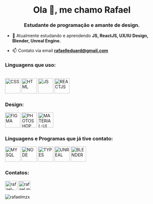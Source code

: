 <h1 align="center">Ola 👋, me chamo Rafael</h1>
<h3 align="center">Estudante de programação e amante de design.</h3>

- 🌱 Atualmente estudando e aprendendo **JS, ReactJS, UX/IU Design, Blender, Unreal Engine.**

- 📫 Contato via email **rafaelleduard@gmail.com**



<h3>Linguagens que uso:</h3>

<div style="display: inline_block"> <br>

<img aling="center" alt="CSS" heigth="40" width="50" margin-right="50" src="https://cdn.jsdelivr.net/gh/devicons/devicon/icons/html5/html5-original.svg" />
<img aling="center" alt="HTML" heigth="40" width="50" padding="10" src="https://cdn.jsdelivr.net/gh/devicons/devicon/icons/css3/css3-original.svg" />
<img aling="center" alt="JS" heigth="40" width="50" padding="10" src="https://cdn.jsdelivr.net/gh/devicons/devicon/icons/javascript/javascript-original.svg" /> 
<img aling="center" alt="REACTJS" heigth="40" width="50" padding="10" src="https://cdn.jsdelivr.net/gh/devicons/devicon/icons/react/react-original.svg" /> 
  
<h3>Design:</h3>
<img aling="center" alt="FIGMA" heigth="40" width="50" src="https://cdn.jsdelivr.net/gh/devicons/devicon/icons/figma/figma-original.svg" />
<img aling="center" alt="PHOTOSHOP" heigth="40" width="50" src="https://cdn.jsdelivr.net/gh/devicons/devicon/icons/photoshop/photoshop-plain.svg" />
<img aling="center" alt="MATERIAL-UI" heigth="40" width="50" src="https://cdn.jsdelivr.net/gh/devicons/devicon/icons/materialui/materialui-original.svg" />


<h3>Linguagens e Programas que já tive contato:</h3>
<img aling="center" alt="MYSQL" heigth="40" width="50" src="https://cdn.jsdelivr.net/gh/devicons/devicon/icons/mysql/mysql-original-wordmark.svg" />
<img aling="center" alt="NODE" heigth="40" width="50" src="https://cdn.jsdelivr.net/gh/devicons/devicon/icons/nodejs/nodejs-plain-wordmark.svg" />
<img aling="center" alt="TYPES" heigth="40" width="50" src="https://cdn.jsdelivr.net/gh/devicons/devicon/icons/typescript/typescript-original.svg" />
<img aling="center" alt="UNREAL" heigth="40" width="50" src="https://cdn.jsdelivr.net/gh/devicons/devicon/icons/unrealengine/unrealengine-original.svg" />
<img aling="center" alt="BLENDER" heigth="40" width="50" src="https://cdn.jsdelivr.net/gh/devicons/devicon/icons/blender/blender-original.svg" />



**<h3 align="left">Contatos:</h3>**
<p align="left">
<a href="https://linkedin.com/in/rafael-moura-2a3a32233" target="blank"><img align="center" src="https://raw.githubusercontent.com/rahuldkjain/github-profile-readme-generator/master/src/images/icons/Social/linked-in-alt.svg" alt="rafael-moura-2a3a32233" height="30" width="40" /></a>
<a href="https://instagram.com/rafael.moura55" target="blank"><img align="center" src="https://raw.githubusercontent.com/rahuldkjain/github-profile-readme-generator/master/src/images/icons/Social/instagram.svg" alt="rafael.moura55" height="30" width="40" /></a>
</p>

<p><img align="center" src="https://github-readme-stats.vercel.app/api/top-langs?username=rafaelmzx&show_icons=true&locale=en&layout=compact" alt="rafaelmzx" /></p>

